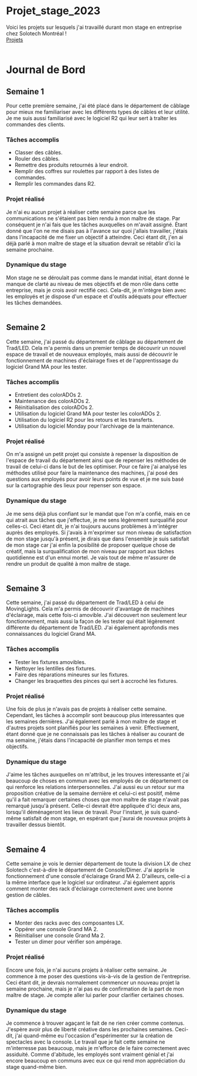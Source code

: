 # Projet_stage_2023
Voici les projets sur lesquels j'ai travaillé durant mon stage en entreprise chez Solotech Montréal !
<br />
[Projets](https://github.com/sebreilly?query=is%3Aclosed&tab=projects)
</br>
</br>
# Journal de Bord
## Semaine 1
Pour cette première semaine, j'ai été placé dans le département de câblage pour mieux me familiariser avec les différents types de câbles et leur utilité. Je me suis aussi familiarisé avec le logiciel R2 qui leur sert à traîter les commandes des clients.
### Tâches accomplis
- Classer des câbles.
- Rouler des câbles.
- Remettre des produits retournés à leur endroit.
- Remplir des coffres sur roulettes par rapport à des listes de commandes.
- Remplir les commandes dans R2.
### Projet réalisé
Je n'ai eu aucun projet à réaliser cette semaine parce que les communications ne s'étaient pas bien rendu à mon maître de stage. Par conséquent je n'ai fais que les tâches auxquelles on m'avait assigné. Étant donné que l'on ne me disais pas à l'avance sur quoi j'allais travailler, j'étais dans l'incapacité de me fixer un objectif à atteindre. Ceci étant dit, j'en ai déjà parlé à mon maître de stage et la situation devrait se rétablir d'ici la semaine prochaine.
### Dynamique du stage
Mon stage ne se déroulait pas comme dans le mandat initial, étant donné le manque de clarté au niveau de mes objectifs et de mon rôle dans cette entreprise, mais je crois avoir rectifié ceci. Cela-dit, je m'intègre bien avec les employés et je dispose d'un espace et d'outils adéquats pour effectuer les tâches demandées.</br>
</br>

## Semaine 2
Cette semaine, j'ai passé du département de câblage au département de Trad/LED. Cela m'a permis dans un premier temps de découvrir un nouvel espace de travail et de nouveaux employés, mais aussi de découvrir le fonctionnement de machines d'éclairage fixes et de l'apprentissage du logiciel Grand MA pour les tester.
### Tâches accomplis
- Entretient des colorADOs 2.
- Maintenance des colorADOs 2.
- Réinitialisation des colorADOs 2.
- Utilisation du logiciel Grand MA pour tester les colorADOs 2.
- Utilisation du logiciel R2 pour les retours et les transferts.
- Utilisation du logiciel Monday pour l'archivage de la maintenance.
### Projet réalisé
On m'a assigné un petit projet qui consiste à repenser la disposition de l'espace de travail du département ainsi que de repenser les méthodes de travail de celui-ci dans le but de les optimiser. Pour ce faire j'ai analysé les méthodes utilisé pour faire la maintenance des machines, j'ai posé des questions aux employés pour avoir leurs points de vue et je me suis basé sur la cartographie des lieux pour repenser son espace.
### Dynamique du stage
Je me sens déjà plus confiant sur le mandat que l'on m'a confié, mais en ce qui atrait aux tâches que j'effectue, je me sens légèrement surqualifié pour celles-ci. Ceci étant dit, je n'ai toujours aucuns problèmes à m'intégrer auprès des employés. Si j'avais à m'exprimer sur mon niveau de satisfaction de mon stage jusqu'à présent, je dirais que dans l'ensemble je suis satisfait de mon stage car j'ai enfin la posibilité de proposer quelque chose de créatif, mais la surqualification de mon niveau par rapport aux tâches quotidienne est d'un ennui mortel. Je vais tout de même m'assurer de rendre un produit de qualité à mon maître de stage.</br>
</br>

## Semaine 3
Cette semaine, j'ai passé du département de Trad/LED à celui de MovingLights. Cela m'a permis de découvrir d'avantage de machines d'éclairage, mais cette fois-ci amovible. J'ai découvert non seulement leur fonctionnement, mais aussi la façon de les tester qui était légèrement différente du département de Trad/LED. J'ai également aprofondis mes connaissances du logiciel Grand MA.
### Tâches accomplis
- Tester les fixtures amovibles.
- Nettoyer les lentilles des fixtures.
- Faire des réparations mineures sur les fixtures.
- Changer les braquettes des pinces qui sert à accroché les fixtures.
### Projet réalisé
Une fois de plus je n'avais pas de projets à réaliser cette semaine. Cependant, les tâches à accomplir sont beaucoup plus interessantes que les semaines dernières. J'ai également parlé à mon maître de stage et d'autres projets sont planifiés pour les semaines à venir. Effectivement, étant donné que je ne connaissais pas les tâches à réaliser au courant de ma semaine, j'étais dans l'incapacité de planifier mon temps et mes objectifs.
### Dynamique du stage
J'aime les tâches auxquelles on m'attribut, je les trouves interessante et j'ai beaucoup de choses en commun avec les employés de ce département ce qui renforce les relations interpersonnelles. J'ai aussi eu un retour sur ma proposition créative de la semaine dernière et celui-ci est positif, même qu'il a fait remarquer certaines choses que mon maître de stage n'avait pas remarqué jusqu'à présent. Celle-ci devrait être appliquée d'ici deux ans, lorsqu'il déménageront les lieux de travail. Pour l'instant, je suis quand-même satisfait de mon stage, en espérant que j'aurai de nouveaux projets à travailler dessus bientôt.</br>
</br>

## Semaine 4
Cette semaine je vois le dernier département de toute la division LX de chez Solotech c'est-à-dire le département de Console/Dimer. J'ai appris le fonctionnement d'une console d'éclairage Grand MA 2. D'ailleurs, celle-ci a la même interface que le logiciel sur ordinateur. J'ai également appris comment monter des rack d'éclairage correctement avec une bonne gestion de câbles.
### Tâches accomplis
- Monter des racks avec des composantes LX.
- Oppérer une console Grand MA 2.
- Réinitialiser une console Grand Ma 2.
- Tester un dimer pour vérifier son ampérage.
### Projet réalisé
Encore une fois, je n'ai aucuns projets à réaliser cette semaine. Je commence à me poser des questions vis-à-vis de la gestion de l'entreprise. Ceci étant dit, je devrais normalement commencer un nouveau projet la semaine prochaine, mais je n'ai pas eu de confirmation de la part de mon maître de stage. Je compte aller lui parler pour clarifier certaines choses.
### Dynamique du stage
Je commence à trouver agaçant le fait de ne rien créer comme contenus. J'espère avoir plus de liberté créative dans les prochaines semaines. Ceci- dit, j'ai quand-même eu l'occasion d"espérimenter sur la création de spectacles avec la console. Le travail que je fait cette semaine ne m'interresse pas beaucoup, mais je m'efforce de le faire correctement avec assiduité. Comme d'abitude, les employés sont vraiment génial et j'ai encore beaucoup en communs avec eux ce qui rend mon appréciation du stage quand-même bien.</br>
</br>



